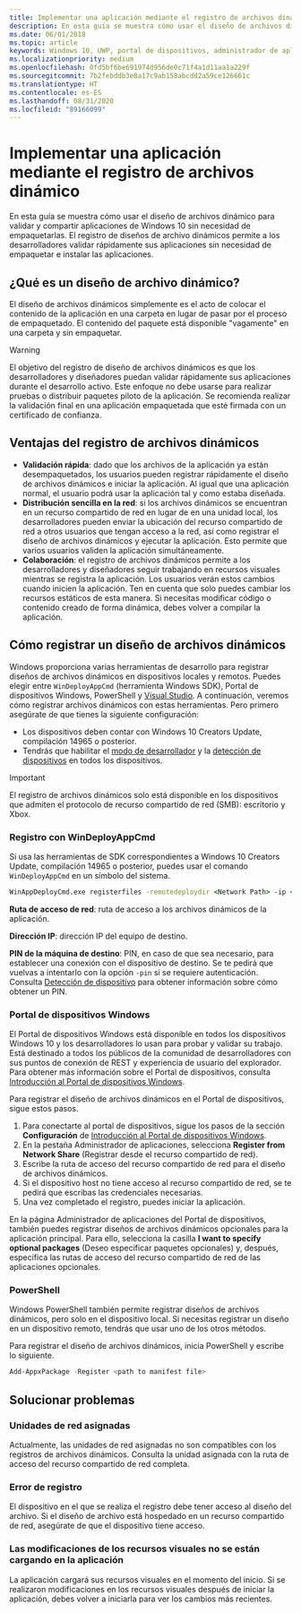 ```yaml
---
title: Implementar una aplicación mediante el registro de archivos dinámico
description: En esta guía se muestra cómo usar el diseño de archivos dinámico para validar y compartir aplicaciones de Windows 10 sin necesidad de empaquetarlas.
ms.date: 06/01/2018
ms.topic: article
keywords: Windows 10, UWP, portal de dispositivos, administrador de aplicaciones, implementación, SDK
ms.localizationpriority: medium
ms.openlocfilehash: 0fd5bf6be691974d956de0c71f4a1d11aa1a229f
ms.sourcegitcommit: 7b2febddb3e8a17c9ab158abcdd2a59ce126661c
ms.translationtype: HT
ms.contentlocale: es-ES
ms.lasthandoff: 08/31/2020
ms.locfileid: "89166099"
---
```

# <a name="deploy-an-app-through-loose-file-registration"></a>Implementar una aplicación mediante el registro de archivos dinámico 

En esta guía se muestra cómo usar el diseño de archivos dinámico para validar y compartir aplicaciones de Windows 10 sin necesidad de empaquetarlas. El registro de diseños de archivo dinámicos permite a los desarrolladores validar rápidamente sus aplicaciones sin necesidad de empaquetar e instalar las aplicaciones. 

## <a name="what-is-a-loose-file-layout"></a>¿Qué es un diseño de archivo dinámico?

El diseño de archivos dinámicos simplemente es el acto de colocar el contenido de la aplicación en una carpeta en lugar de pasar por el proceso de empaquetado. El contenido del paquete está disponible "vagamente" en una carpeta y sin empaquetar. 

> [!WARNING]
> El objetivo del registro de diseño de archivos dinámicos es que los desarrolladores y diseñadores puedan validar rápidamente sus aplicaciones durante el desarrollo activo. Este enfoque no debe usarse para realizar pruebas o distribuir paquetes piloto de la aplicación. Se recomienda realizar la validación final en una aplicación empaquetada que esté firmada con un certificado de confianza. 

## <a name="advantages-of-loose-file-registration"></a>Ventajas del registro de archivos dinámicos

- **Validación rápida**: dado que los archivos de la aplicación ya están desempaquetados, los usuarios pueden registrar rápidamente el diseño de archivos dinámicos e iniciar la aplicación. Al igual que una aplicación normal, el usuario podrá usar la aplicación tal y como estaba diseñada. 
- **Distribución sencilla en la red**: si los archivos dinámicos se encuentran en un recurso compartido de red en lugar de en una unidad local, los desarrolladores pueden enviar la ubicación del recurso compartido de red a otros usuarios que tengan acceso a la red, así como registrar el diseño de archivos dinámicos y ejecutar la aplicación. Esto permite que varios usuarios validen la aplicación simultáneamente. 
- **Colaboración**: el registro de archivos dinámicos permite a los desarrolladores y diseñadores seguir trabajando en recursos visuales mientras se registra la aplicación. Los usuarios verán estos cambios cuando inicien la aplicación. Ten en cuenta que solo puedes cambiar los recursos estáticos de esta manera. Si necesitas modificar código o contenido creado de forma dinámica, debes volver a compilar la aplicación.

## <a name="how-to-register-a-loose-file-layout"></a>Cómo registrar un diseño de archivos dinámicos

Windows proporciona varias herramientas de desarrollo para registrar diseños de archivos dinámicos en dispositivos locales y remotos. Puedes elegir entre `WinDeployAppCmd` (herramienta Windows SDK), Portal de dispositivos Windows, PowerShell y [Visual Studio](./deploying-and-debugging-uwp-apps.md#register-layout-from-network). A continuación, veremos cómo registrar archivos dinámicos con estas herramientas. Pero primero asegúrate de que tienes la siguiente configuración:

- Los dispositivos deben contar con Windows 10 Creators Update, compilación 14965 o posterior.
- Tendrás que habilitar el [modo de desarrollador](../get-started/enable-your-device-for-development.md) y la [detección de dispositivos](../get-started/enable-your-device-for-development.md#device-discovery) en todos los dispositivos.

> [!IMPORTANT]
> El registro de archivos dinámicos solo está disponible en los dispositivos que admiten el protocolo de recurso compartido de red (SMB): escritorio y Xbox. 

### <a name="register-with-windeployappcmd"></a>Registro con WinDeployAppCmd

Si usa las herramientas de SDK correspondientes a Windows 10 Creators Update, compilación 14965 o posterior, puedes usar el comando `WinDeployAppCmd` en un símbolo del sistema.

```cmd
WinAppDeployCmd.exe registerfiles -remotedeploydir <Network Path> -ip <IP Address> -pin <target machine PIN>
```

**Ruta de acceso de red**: ruta de acceso a los archivos dinámicos de la aplicación.

**Dirección IP**: dirección IP del equipo de destino.

**PIN de la máquina de destino**: PIN, en caso de que sea necesario, para establecer una conexión con el dispositivo de destino. Se te pedirá que vuelvas a intentarlo con la opción `-pin` si se requiere autenticación. Consulta [Detección de dispositivo](../get-started/enable-your-device-for-development.md#device-discovery) para obtener información sobre cómo obtener un PIN.

### <a name="windows-device-portal"></a>Portal de dispositivos Windows

El Portal de dispositivos Windows está disponible en todos los dispositivos Windows 10 y los desarrolladores lo usan para probar y validar su trabajo. Está destinado a todos los públicos de la comunidad de desarrolladores con sus puntos de conexión de REST y experiencia de usuario del explorador. Para obtener más información sobre el Portal de dispositivos, consulta [Introducción al Portal de dispositivos Windows](device-portal.md).

Para registrar el diseño de archivos dinámicos en el Portal de dispositivos, sigue estos pasos.

1. Para conectarte al portal de dispositivos, sigue los pasos de la sección **Configuración** de [Introducción al Portal de dispositivos Windows](device-portal.md).
1. En la pestaña Administrador de aplicaciones, selecciona **Register from Network Share** (Registrar desde el recurso compartido de red).
1. Escribe la ruta de acceso del recurso compartido de red para el diseño de archivos dinámicos. 
1. Si el dispositivo host no tiene acceso al recurso compartido de red, se te pedirá que escribas las credenciales necesarias.
1. Una vez completado el registro, puedes iniciar la aplicación.

En la página Administrador de aplicaciones del Portal de dispositivos, también puedes registrar diseños de archivos dinámicos opcionales para la aplicación principal. Para ello, selecciona la casilla **I want to specify optional packages** (Deseo especificar paquetes opcionales) y, después, especifica las rutas de acceso del recurso compartido de red de las aplicaciones opcionales. 

### <a name="powershell"></a>PowerShell 

Windows PowerShell también permite registrar diseños de archivos dinámicos, pero solo en el dispositivo local. Si necesitas registrar un diseño en un dispositivo remoto, tendrás que usar uno de los otros métodos. 

Para registrar el diseño de archivos dinámicos, inicia PowerShell y escribe lo siguiente.

```PowerShell
Add-AppxPackage -Register <path to manifest file>
```

## <a name="troubleshooting"></a>Solucionar problemas

### <a name="mapped-network-drives"></a>Unidades de red asignadas
Actualmente, las unidades de red asignadas no son compatibles con los registros de archivos dinámicos. Consulta la unidad asignada con la ruta de acceso del recurso compartido de red completa.

### <a name="registration-failure"></a>Error de registro
El dispositivo en el que se realiza el registro debe tener acceso al diseño del archivo. Si el diseño de archivo está hospedado en un recurso compartido de red, asegúrate de que el dispositivo tiene acceso. 

### <a name="modifications-to-visual-assets-arent-being-loaded-in-the-app"></a>Las modificaciones de los recursos visuales no se están cargando en la aplicación 
La aplicación cargará sus recursos visuales en el momento del inicio. Si se realizaron modificaciones en los recursos visuales después de iniciar la aplicación, debes volver a iniciarla para ver los cambios más recientes.